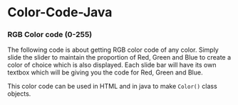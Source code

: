 # Color-Code-Java

### RGB Color code (0-255) ###

The following code is about getting RGB color code of any color. Simply slide the slider to maintain the proportion
of Red, Green and Blue to create a color of choice which is also displayed. Each slide bar will have its own textbox which will
be giving you the code for Red, Green and Blue.

This color code can be used in HTML and in java to make `Color()` class objects. 
